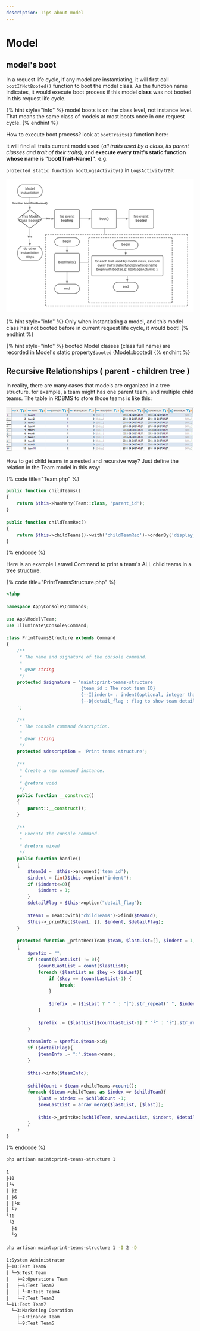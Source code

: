 ```yaml
---
description: Tips about model
---
```


# Model

## model's boot

In a request life cycle, if any model are instantiating, it will first call `bootIfNotBooted()` function to boot the model class. As the function name indicates, it would execute boot process if this model **class** was not booted in this request life cycle.

{% hint style="info" %}
model boots is on the class level, not instance level. That means the same class of models at most boots once in one request cycle.
{% endhint %}

How to execute boot process? look at `bootTraits()` function here:

it will find all traits current model used \(_all traits used by a class, its parent classes and trait of their traits_\),  and **execute every trait's static function whose name is "boot\[Trait-Name\]"**. e.g:

 `protected static function bootLogsActivity()` in `LogsActivity` trait 

![flowchart](.gitbook/assets/image.png)

{% hint style="info" %}
Only when instantiating a model, and this model class has not booted before in current request life cycle, it would boot! 
{% endhint %}

{% hint style="info" %}
booted Model classes \(class full name\) are recorded in Model's static property`$booted` \(Model::booted\)
{% endhint %}

## Recursive Relationships \( parent - children tree \)

In reality, there are many cases that models are organized in a tree structure. for example, a team might has one parent team, and multiple child teams. The table in RDBMS to store those teams is like this:

![](.gitbook/assets/image%20%281%29.png)

How to get child teams in a nested and recursive way? Just define the relation in the Team model in this way:

{% code title="Team.php" %}
```php
public function childTeams()
{
    return $this->hasMany(Team::class, 'parent_id');
}

public function childTeamRec()
{
    return $this->childTeams()->with('childTeamRec')->orderBy('display_num');
}
```
{% endcode %}

Here is an example Laravel Command to print a team's ALL child teams in a tree structure.

{% code title="PrintTeamsStructure.php" %}
```php
<?php

namespace App\Console\Commands;

use App\Model\Team;
use Illuminate\Console\Command;

class PrintTeamsStructure extends Command
{
    /**
     * The name and signature of the console command.
     *
     * @var string
     */
    protected $signature = 'maint:print-teams-structure
                            {team_id : The root team ID}
                            {--I|indent= : indent(optional, integer that greater or equal to 1).default: 1}
                            {--D|detail_flag : flag to show team details(optional). }
    ';

    /**
     * The console command description.
     *
     * @var string
     */
    protected $description = 'Print teams structure';

    /**
     * Create a new command instance.
     *
     * @return void
     */
    public function __construct()
    {
        parent::__construct();
    }

    /**
     * Execute the console command.
     *
     * @return mixed
     */
    public function handle()
    {
        $teamId =  $this->argument('team_id');
        $indent = (int)$this->option("indent");
        if ($indent<=0){
            $indent = 1;
        }
        $detailFlag = $this->option("detail_flag");

        $team1 = Team::with("childTeams")->find($teamId);
        $this->_printRec($team1, [], $indent, $detailFlag);
    }

    protected function _printRec(Team $team, $lastList=[], $indent = 1, bool $detailFlag=false)
    {
        $prefix = "";
        if (count($lastList) != 0){
            $countLastList = count($lastList);
            foreach ($lastList as $key => $isLast){
                if ($key == $countLastList-1) {
                    break;
                }

                $prefix .= ($isLast ? " " : "│").str_repeat(" ", $indent-1);
            }

            $prefix .= ($lastList[$countLastList-1] ? "└" : "├").str_repeat("─", $indent-1);
        }

        $teamInfo = $prefix.$team->id;
        if ($detailFlag){
            $teamInfo .= ":".$team->name;
        }

        $this->info($teamInfo);

        $childCount = $team->childTeams->count();
        foreach ($team->childTeams as $index => $childTeam){
            $last = $index == $childCount -1;
            $newLastList = array_merge($lastList, [$last]);

            $this->_printRec($childTeam, $newLastList, $indent, $detailFlag);
        }
    }
}


```
{% endcode %}

```bash
php artisan maint:print-teams-structure 1

1
├10
│└5
│ ├2
│ ├6
│ │└8
│ └7
└11
 └3
  ├4
  └9

php artisan maint:print-teams-structure 1 -I 2 -D

1:System Administrator
├─10:Test Team6
│ └─5:Test Team
│   ├─2:Operations Team
│   ├─6:Test Team2
│   │ └─8:Test Team4
│   └─7:Test Team3
└─11:Test Team7
  └─3:Marketing Operation
    ├─4:Finance Team
    └─9:Test Team5
```

